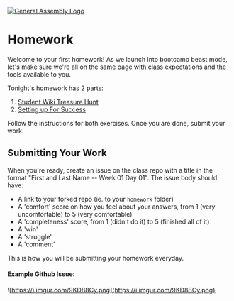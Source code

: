 [![General Assembly Logo](https://camo.githubusercontent.com/1a91b05b8f4d44b5bbfb83abac2b0996d8e26c92/687474703a2f2f692e696d6775722e636f6d2f6b6538555354712e706e67)](https://generalassemb.ly/education/web-development-immersive)

# Homework
Welcome to your first homework! As we launch into bootcamp beast mode, let's make sure we're all on the same page with class expectations and the tools available to you.

Tonight's homework has 2 parts:
  1. [Student Wiki Treasure Hunt](wiki_treasure_hunt.md)
  2. [Setting up For Success](expectations.md)

Follow the instructions for both exercises. Once you are done, submit your work.

## Submitting Your Work

  When you're ready, create an issue on the class repo with
  a title in the format "First and Last Name -- Week 01 Day 01".
  The issue body should have:

  *   A link to your forked repo (ie. to your `homework` folder)
  *   A 'comfort' score on how you feel about your answers, from 1 (very
      uncomfortable) to 5 (very comfortable)
  *   A 'completeness' score, from 1 (didn't do it) to 5 (finished all of it)    
  *   A 'win'
  *   A 'struggle'
  *   A 'comment'

This is how you will be submitting your homework everyday.

#### Example Github Issue:

![https://i.imgur.com/9KD88Cy.png](https://i.imgur.com/9KD88Cy.png)
